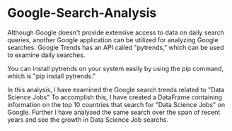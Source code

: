 # Google-Search-Analysis

Although Google doesn't provide extensive access to data on daily search queries, another Google application can be utilized for analyzing Google searches. 
Google Trends has an API called "pytrends," which can be used to examine daily searches. 

You can install pytrends on your system easily by using the pip command, which is "pip install pytrends."

In this analysis, I have examined the Google search trends related to "Data Science Jobs" To accomplish this, I have created a DataFrame containing information on the top 10 countries that search for "Data Science Jobs" on Google. Further I have analysed the same search over the span of recent years and see the growth in Data Science Job searchs.









